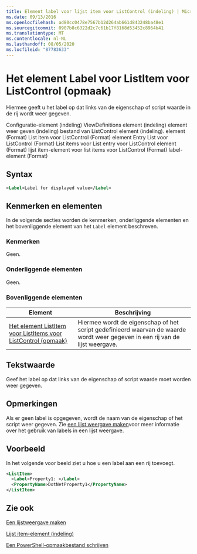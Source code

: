 ```yaml
---
title: Element label voor lijst item voor ListControl (indeling) | Microsoft Docs
ms.date: 09/13/2016
ms.openlocfilehash: ad80cc0478e7567b12d264ab661d843248ba48e1
ms.sourcegitcommit: 0907b8c6322d2c7c61b17f8168d53452c8964b41
ms.translationtype: MT
ms.contentlocale: nl-NL
ms.lasthandoff: 08/05/2020
ms.locfileid: "87783633"
---
```

# <a name="label-element-for-listitem-for-listcontrol-format"></a>Het element Label voor ListItem voor ListControl (opmaak)

Hiermee geeft u het label op dat links van de eigenschap of script waarde in de rij wordt weer gegeven.

Configuratie-element (indeling) ViewDefinitions element (indeling) element weer geven (indeling) bestand van ListControl element (indeling). element (Format) List item voor ListControl (Format) element Entry List voor ListControl (Format) List items voor List entry voor ListControl element (Format) lijst item-element voor list items voor ListControl (Format) label-element (Format)

## <a name="syntax"></a>Syntax

```xml
<Label>Label for displayed value</Label>
```

## <a name="attributes-and-elements"></a>Kenmerken en elementen

In de volgende secties worden de kenmerken, onderliggende elementen en het bovenliggende element van het `Label` element beschreven.

### <a name="attributes"></a>Kenmerken

Geen.

### <a name="child-elements"></a>Onderliggende elementen

Geen.

### <a name="parent-elements"></a>Bovenliggende elementen

|Element|Beschrijving|
|-------------|-----------------|
|[Het element ListItem voor ListItems voor ListControl (opmaak)](./listitem-element-for-listitems-for-listcontrol-format.md)|Hiermee wordt de eigenschap of het script gedefinieerd waarvan de waarde wordt weer gegeven in een rij van de lijst weergave.|

## <a name="text-value"></a>Tekstwaarde

Geef het label op dat links van de eigenschap of script waarde moet worden weer gegeven.

## <a name="remarks"></a>Opmerkingen

Als er geen label is opgegeven, wordt de naam van de eigenschap of het script weer gegeven. Zie [een lijst weergave maken](./creating-a-list-view.md)voor meer informatie over het gebruik van labels in een lijst weergave.

## <a name="example"></a>Voorbeeld

In het volgende voor beeld ziet u hoe u een label aan een rij toevoegt.

```xml
<ListItem>
  <Label>Property1: </Label>
  <PropertyName>DotNetProperty1</PropertyName>
</ListItem>

```

## <a name="see-also"></a>Zie ook

[Een lijstweergave maken](./creating-a-list-view.md)

[Lijst item-element (indeling)](./listitem-element-for-listitems-for-listcontrol-format.md)

[Een PowerShell-opmaakbestand schrijven](./writing-a-powershell-formatting-file.md)
